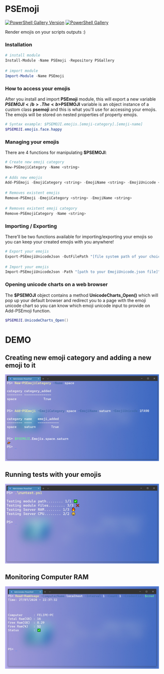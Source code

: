 # PSEmoji
[![PowerShell Gallery Version](https://img.shields.io/powershellgallery/v/PSEmoji?style=flat)](https://www.powershellgallery.com/packages/PSEmoji/1.0.5) [![PowerShell Gallery](https://img.shields.io/powershellgallery/dt/PSEmoji?color=green&style=flat)](https://www.powershellgallery.com/packages/PSEmoji/1.0.5)

Render emojis on your scripts outputs :)

### Installation
```PowerShell
# install module
Install-Module -Name PSEmoji -Repository PSGallery

# import module
Import-Module -Name PSEmoji
```
### How to access your emojis
After you install and import <b>PSEmoji</b> module, this will export a new variable <b>$PSEMOJI</b>.  
The <b>$PSEMOJI</b> variable is an object instance of a custom class <b>psemoji</b> and this is what you'll use for accessing your emojis. The emojis will be stored on nested properties of property emojis.
```Powershell
# Syntax example: $PSEMOJI.emojis.[emoji-category].[emoji-name]
$PSEMOJI.emojis.face.happy
```
### Managing your emojis
There are 4 functions for manipulating <b>$PSEMOJI</b>:

```Powershell
# Create new emoji category
New-PSEmojiCategory -Name <string>

# Adds new emojis
Add-PSEmoji -EmojiCategory <string> -EmojiName <string> -EmojiUnicode <string>

# Removes existent emojis
Remove-PSEmoji -EmojiCategory <string> -EmojiName <string>

# Removes existent emoji category
Remove-PSEmojiCategory -Name <string>
```
### Importing / Exporting
There'll be two functions available for importing/exporting your emojis so you can keep your created emojis with you anywhere!
```Powershell
# Export your emojis
Export-PSEmojiUnicodeJson -OutFilePath "[file system path of your choice]"

# Import your emojis
Import-PSEmojiUnicodeJson -Path "[path to your EmojiUnicode.json file]"
```

### Opening unicode charts on a web browser
The <b>$PSEMOJI</b> object contains a method <b>UnicodeCharts_Open()</b> which will pop up your default browser and redirect you to a page with the emoji unicode chart so you can know which emoji unicode input to provide on Add-PSEmoji function.

```Powershell
$PSEMOJI.UnicodeCharts_Open()
```

# DEMO

## Creating new emoji category and adding a new emoji to it
![example](/media/new_category_example.png)
## Running tests with your emojis
![tests](/media/gallery_tests.png)
## Monitoring Computer RAM
![testRam](/media/gallery_checkmark.png)
